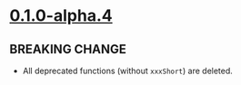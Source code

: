 # [0.1.0-alpha.4]

## BREAKING CHANGE

- All deprecated functions (without `xxxShort`) are deleted.

[0.1.0-alpha.4]: https://github.com/AccelByte/accelbyte-go-modular-sdk/compare/group-sdk/v0.1.0-alpha.3..group-sdk/v0.1.0-alpha.4
